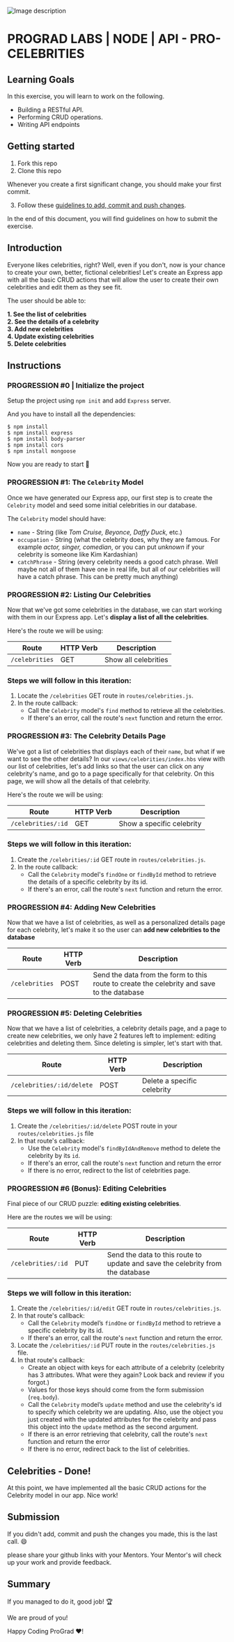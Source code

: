 ![Image description](https://i1.faceprep.in/ProGrad/prograd-logo.png)

# PROGRAD LABS | NODE | API - PRO-CELEBRITIES

## Learning Goals

In this exercise, you will learn to work on the following.

- Building a RESTful API.
- Performing CRUD operations.
- Writing API endpoints

## Getting started

1. Fork this repo
2. Clone this repo

Whenever you create a first significant change, you should make your first commit.

3. Follow these [guidelines to add, commit and push changes](https://github.com/FACEPrep-ProGrad/general-guidelines-labs-project-builders.git).

In the end of this document, you will find guidelines on how to submit the exercise.


## Introduction
Everyone likes celebrities, right? Well, even if you don't, now is your chance to create your own, better, fictional celebrities!
Let's create an Express app with all the basic CRUD actions that will allow the user to create their own celebrities and edit them as they see fit.

The user should be able to:

**1. See the list of celebrities**\
**2. See the details of a celebrity**\
**3. Add new celebrities**\
**4. Update existing celebrities**\
**5. Delete celebrities**


## Instructions

### PROGRESSION #0 | Initialize the project

Setup the project using `npm init`  and add `Express` server.

And you have to install all the dependencies:


```
$ npm install
$ npm install express
$ npm install body-parser
$ npm install cors
$ npm install mongoose
```

Now you are ready to start 🚀


### PROGRESSION #1: The `Celebrity` Model

Once we have generated our Express app, our first step is to create the `Celebrity` model and seed some initial celebrities in our database.

The `Celebrity` model should have:
- `name` - String (like _Tom Cruise, Beyonce, Daffy Duck,_ etc.)
- `occupation` - String (what the celebrity does, why they are famous.  For example _actor, singer, comedian_, or you can put _unknown_ if your celebrity is someone like Kim Kardashian)
- `catchPhrase` - String (every celebrity needs a good catch phrase.  Well maybe not all of them have one in real life, but all of _our_ celebrities will have a catch phrase.  This can be pretty much anything)


### PROGRESSION #2: Listing Our Celebrities

Now that we've got some celebrities in the database, we can start working with them in our Express app. Let's **display a list of all the celebrities**.

Here's the route we will be using:

|   Route   | HTTP Verb |   Description   |
|-----------|-----------|-----------------|
| `/celebrities` |    GET    | Show all celebrities |

### Steps we will follow in this iteration:

1. Locate the `/celebrities` GET route in `routes/celebrities.js`.
2. In the route callback:
    - Call the `Celebrity` model's `find` method to retrieve all the celebrities.
    - If there's an error, call the route's `next` function and return the error.
    
### PROGRESSION #3: The Celebrity Details Page

We've got a list of celebrities that displays each of their `name`, but what if we want to see the other details? In our `views/celebrities/index.hbs` view with our list of celebrities, let's add links so that the user can click on any celebrity's name, and go to a page specifically for that celebrity.  On this page, we will show all the details of that celebrity.

Here's the route we will be using:

|     Route     | HTTP Verb |      Description      |
|---------------|-----------|-----------------------|
| `/celebrities/:id` |    GET    | Show a specific celebrity |


### Steps we will follow in this iteration:

1. Create the `/celebrities/:id` GET route in `routes/celebrities.js`.
2. In the route callback:
    - Call the `Celebrity` model's `findOne` or `findById` method to retrieve the details of a specific celebrity by its id.
    - If there's an error, call the route's `next` function and return the error.
    
### PROGRESSION #4: Adding New Celebrities

Now that we have a list of celebrities, as well as a personalized details page for each celebrity, let's make it so the user can **add new celebrities to the database**

|     Route     | HTTP Verb |          Description          |
|---------------|-----------|-------------------------------|
|   `/celebrities`   |   POST    | Send the data from the form to this route to create the celebrity and save to the database  |


### PROGRESSION #5: Deleting Celebrities

Now that we have a list of celebrities, a celebrity details page, and a page to create new celebrities, we only have 2 features left to implement: editing celebrities and deleting them.  Since deleting is simpler, let's start with that.

|        Route         | HTTP Verb |       Description       |
|----------------------|-----------|-------------------------|
| `/celebrities/:id/delete` |   POST    | Delete a specific celebrity |

### Steps we will follow in this iteration:

1. Create the `/celebrities/:id/delete` POST route in your `routes/celebrities.js` file
2. In that route's callback:
    - Use the `Celebrity` model's `findByIdAndRemove` method to delete the celebrity by its `id`.
    - If there's an error, call the route's `next` function and return the error
    - If there is no error, redirect to the list of celebrities page.  


### PROGRESSION #6 (Bonus): Editing Celebrities

Final piece of our CRUD puzzle: **editing existing celebrities**.

Here are the routes we will be using:

|       Route        | HTTP Verb |          Description          |
|--------------------|-----------|-------------------------------|
|   `/celebrities/:id`    |   PUT    | Send the data to this route to update and save the celebrity from the database         |


### Steps we will follow in this iteration:

1. Create the `/celebrities/:id/edit` GET route in `routes/celebrities.js`.
2. In that route's callback:
    - Call the `Celebrity` model’s `findOne` or `findById` method to retrieve a specific celebrity by its id.
    - If there's an error, call the route's `next` function and return the error.
5. Locate the `/celebrities/:id` PUT route in the `routes/celebrities.js` file.
6. In that route's callback:
    - Create an object with keys for each attribute of a celebrity (celebrity has 3 attributes. What were they again? Look back and review if you forgot.)
    - Values for those keys should come from the form submission (`req.body`).
    - Call the `Celebrity` model’s `update` method and use the celebrity's id to specify which celebrity we are updating. Also, use the object you just created with the updated attributes for the celebrity and pass this object into the `update` method as the second argument.
    - If there is an error retrieving that celebrity, call the route's `next` function and return the error
    - If there is no error, redirect back to the list of celebrities.

## Celebrities - Done!

At this point, we have implemented all the basic CRUD actions for the Celebrity model in our app.  Nice work!

## Submission

If you didn't add, commit and push the changes you made, this is the last call. :smile:

please share your github links with your Mentors. Your Mentor's will check up your work and provide feedback. 

## Summary

If you managed to do it, good job! :trophy:

We are proud of you!

Happy Coding ProGrad ❤️!


